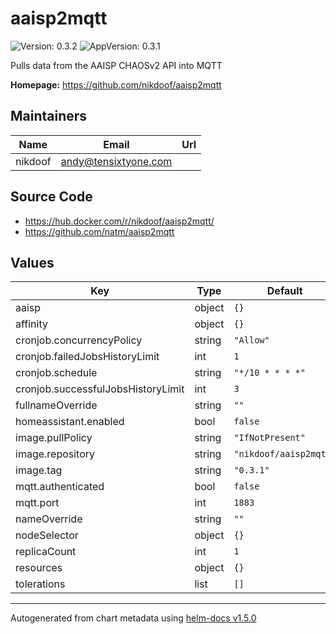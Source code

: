 # aaisp2mqtt

![Version: 0.3.2](https://img.shields.io/badge/Version-0.3.2-informational?style=flat-square) ![AppVersion: 0.3.1](https://img.shields.io/badge/AppVersion-0.3.1-informational?style=flat-square)

Pulls data from the AAISP CHAOSv2 API into MQTT

**Homepage:** <https://github.com/nikdoof/aaisp2mqtt>

## Maintainers

| Name | Email | Url |
| ---- | ------ | --- |
| nikdoof | andy@tensixtyone.com |  |

## Source Code

* <https://hub.docker.com/r/nikdoof/aaisp2mqtt/>
* <https://github.com/natm/aaisp2mqtt>

## Values

| Key | Type | Default | Description |
|-----|------|---------|-------------|
| aaisp | object | `{}` |  |
| affinity | object | `{}` |  |
| cronjob.concurrencyPolicy | string | `"Allow"` |  |
| cronjob.failedJobsHistoryLimit | int | `1` |  |
| cronjob.schedule | string | `"*/10 * * * *"` |  |
| cronjob.successfulJobsHistoryLimit | int | `3` |  |
| fullnameOverride | string | `""` |  |
| homeassistant.enabled | bool | `false` |  |
| image.pullPolicy | string | `"IfNotPresent"` |  |
| image.repository | string | `"nikdoof/aaisp2mqtt"` |  |
| image.tag | string | `"0.3.1"` |  |
| mqtt.authenticated | bool | `false` |  |
| mqtt.port | int | `1883` |  |
| nameOverride | string | `""` |  |
| nodeSelector | object | `{}` |  |
| replicaCount | int | `1` |  |
| resources | object | `{}` |  |
| tolerations | list | `[]` |  |

----------------------------------------------
Autogenerated from chart metadata using [helm-docs v1.5.0](https://github.com/norwoodj/helm-docs/releases/v1.5.0)
